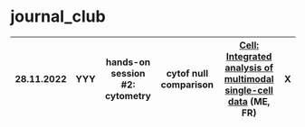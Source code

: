 # journal_club



| 28.11.2022 | YYY | hands-on session #2: cytometry | cytof null comparison | [Cell: Integrated analysis of multimodal single-cell data](https://www.sciencedirect.com/science/article/pii/S0092867421005833) (ME, FR) | X |
|-|-|--|-|-|-|



